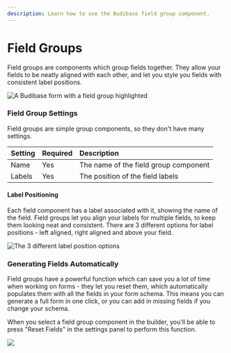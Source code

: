 ```yaml
---
description: Learn how to use the Budibase field group component.
---
```


# Field Groups

Field groups are components which group fields together. They allow your fields to be neatly aligned with each other, and let you style you fields with consistent label positions.

![A Budibase form with a field group highlighted](../../../.gitbook/assets/image%20%2811%29.png)

### Field Group Settings

Field groups are simple group components, so  they don't have many settings. 

| Setting | Required | Description |
| :--- | :--- | :--- |
| Name | Yes | The name of the field group component |
| Labels | Yes | The position of the field labels |

#### Label Positioning

Each field component has a label associated with it, showing the name of the field. Field groups let you align your labels for multiple fields, to keep them looking neat and consistent. There are 3 different options for label positions - left aligned, right aligned and above your field.

![The 3 different label position options](../../../.gitbook/assets/field-groups.png)

### Generating Fields Automatically

Field groups have a powerful function which can save you a lot of time when working on forms - they let you reset them, which automatically populates them with all the fields in your form schema. This means you can generate a full form in one click, or you can add in missing fields if you change your schema.

When you select a field group component in the builder, you'll be able to press "Reset Fields" in the settings panel to perform this function.

![](../../../.gitbook/assets/107383157-9fbf3f80-6ae8-11eb-8f4a-09154ed98330.gif)



